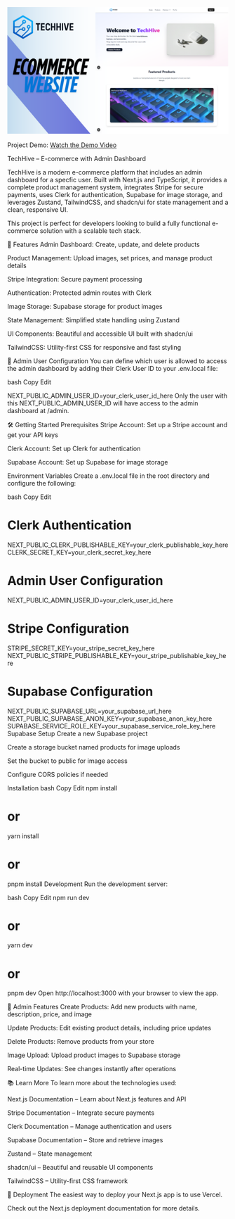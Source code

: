 ![TechHive Demo](./public/demoapp.png)

Project Demo: [Watch the Demo Video](https://drive.google.com/file/d/1A7BO5w7OsahNwxu1cKB5SnsyGJ3ZaHjy/view?usp=drive_link)

TechHive – E-commerce with Admin Dashboard

TechHive is a modern e-commerce platform that includes an admin dashboard for a specfic user. Built with Next.js and TypeScript, it provides a complete product management system, integrates Stripe for secure payments, uses Clerk for authentication, Supabase for image storage, and leverages Zustand, TailwindCSS, and shadcn/ui for state management and a clean, responsive UI.

This project is perfect for developers looking to build a fully functional e-commerce solution with a scalable tech stack.

🚀 Features
Admin Dashboard: Create, update, and delete products

Product Management: Upload images, set prices, and manage product details

Stripe Integration: Secure payment processing

Authentication: Protected admin routes with Clerk

Image Storage: Supabase storage for product images

State Management: Simplified state handling using Zustand

UI Components: Beautiful and accessible UI built with shadcn/ui

TailwindCSS: Utility-first CSS for responsive and fast styling

🔑 Admin User Configuration
You can define which user is allowed to access the admin dashboard by adding their Clerk User ID to your .env.local file:

bash
Copy
Edit

NEXT_PUBLIC_ADMIN_USER_ID=your_clerk_user_id_here
Only the user with this NEXT_PUBLIC_ADMIN_USER_ID will have access to the admin dashboard at /admin.

🛠️ Getting Started
Prerequisites
Stripe Account: Set up a Stripe account and get your API keys

Clerk Account: Set up Clerk for authentication

Supabase Account: Set up Supabase for image storage

Environment Variables
Create a .env.local file in the root directory and configure the following:

bash
Copy
Edit
# Clerk Authentication
NEXT_PUBLIC_CLERK_PUBLISHABLE_KEY=your_clerk_publishable_key_here
CLERK_SECRET_KEY=your_clerk_secret_key_here

# Admin User Configuration
NEXT_PUBLIC_ADMIN_USER_ID=your_clerk_user_id_here

# Stripe Configuration
STRIPE_SECRET_KEY=your_stripe_secret_key_here
NEXT_PUBLIC_STRIPE_PUBLISHABLE_KEY=your_stripe_publishable_key_here

# Supabase Configuration
NEXT_PUBLIC_SUPABASE_URL=your_supabase_url_here
NEXT_PUBLIC_SUPABASE_ANON_KEY=your_supabase_anon_key_here
SUPABASE_SERVICE_ROLE_KEY=your_supabase_service_role_key_here
Supabase Setup
Create a new Supabase project

Create a storage bucket named products for image uploads

Set the bucket to public for image access

Configure CORS policies if needed

Installation
bash
Copy
Edit
npm install
# or
yarn install
# or
pnpm install
Development
Run the development server:

bash
Copy
Edit
npm run dev
# or
yarn dev
# or
pnpm dev
Open http://localhost:3000 with your browser to view the app.

🛒 Admin Features
Create Products: Add new products with name, description, price, and image

Update Products: Edit existing product details, including price updates

Delete Products: Remove products from your store

Image Upload: Upload product images to Supabase storage

Real-time Updates: See changes instantly after operations

📚 Learn More
To learn more about the technologies used:

Next.js Documentation – Learn about Next.js features and API

Stripe Documentation – Integrate secure payments

Clerk Documentation – Manage authentication and users

Supabase Documentation – Store and retrieve images

Zustand – State management

shadcn/ui – Beautiful and reusable UI components

TailwindCSS – Utility-first CSS framework

🚀 Deployment
The easiest way to deploy your Next.js app is to use Vercel.

Check out the Next.js deployment documentation for more details.
